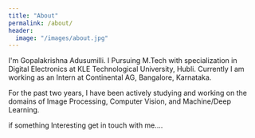 ```yaml
---
title: "About"
permalink: /about/
header:
  image: "/images/about.jpg"
---
```


I'm Gopalakrishna Adusumilli. I Pursuing M.Tech with specialization in Digital Electronics at KLE Technological University, Hubli. Currently I am working as an Intern at Continental AG, Bangalore, Karnataka.

For the past two years, I have been actively studying and working on the domains of Image Processing, Computer Vision, and Machine/Deep Learning.

if something Interesting get in touch with me....
